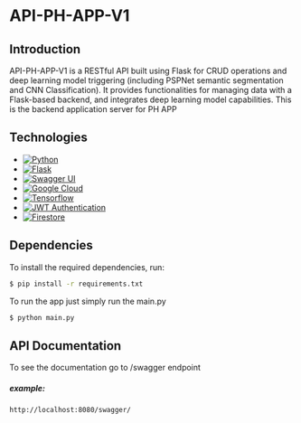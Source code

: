 # API-PH-APP-V1

## Introduction

API-PH-APP-V1 is a RESTful API built using Flask for CRUD operations and deep learning model triggering (including PSPNet semantic segmentation and CNN Classification). It provides functionalities for managing data with a Flask-based backend, and integrates deep learning model capabilities. This is the backend application server for PH APP

## Technologies

- [![Python](https://img.shields.io/badge/Python-%2314354C.svg?style=flat&logo=python&logoColor=white)](https://www.python.org/)
- [![Flask](https://img.shields.io/badge/Flask-%23000.svg?style=flat&logo=flask&logoColor=white)](https://flask.palletsprojects.com/)
- [![Swagger UI](https://img.shields.io/badge/Swagger_UI-%2385EA2D.svg?style=flat&logo=swagger&logoColor=black)](https://swagger.io/)
- [![Google Cloud](https://img.shields.io/badge/Google_Cloud-%234285F4.svg?style=flat&logo=google-cloud&logoColor=white)](https://cloud.google.com/)
- [![Tensorflow](https://img.shields.io/badge/Tensorflow-%23FF6F00.svg?style=flat&logo=tensorflow&logoColor=white)](https://www.tensorflow.org/)
- [![JWT Authentication](https://img.shields.io/badge/JWT_Authentication-%23000000.svg?style=flat&logo=jwt&logoColor=white)](https://jwt.io/)
- [![Firestore](https://img.shields.io/badge/Firestore-%23404E5C.svg?style=flat&logo=firebase&logoColor=white)](https://cloud.google.com/firestore)

## Dependencies

To install the required dependencies, run:

```bash
$ pip install -r requirements.txt
```

To run the app just simply run the main.py
```bash
$ python main.py
```

## API Documentation 
To see the documentation go to /swagger endpoint
##### example: 
```bash
http://localhost:8080/swagger/
```
